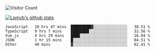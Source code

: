 ![Visitor Count](https://profile-counter.glitch.me/Lpmvb/count.svg)

[![Lpmvb's github stats](https://github-readme-stats.vercel.app/api?username=lpmvb&show_icons=true&title_color=fff&icon_color=79ff97&text_color=9f9f9f&bg_color=151515)](https://github.com/anuraghazra/github-readme-stats)

<!--
Here are some ideas to get you started:

- 🔭 I’m currently working on ...
- 🌱 I’m currently learning ...
- 👯 I’m looking to collaborate on ...
- 🤔 I’m looking for help with ...
- 💬 Ask me about ...
- 📫 How to reach me: ...
- 😄 Pronouns: ...
- ⚡ Fun fact: ...
-->

<!--START_SECTION:waka-->

```text
JavaScript   10 hrs 47 mins  █████████▓░░░░░░░░░░░░░░░   38.51 %
TypeScript   9 hrs 7 mins    ████████░░░░░░░░░░░░░░░░░   32.56 %
Vue.js       4 hrs 29 mins   ████░░░░░░░░░░░░░░░░░░░░░   16.04 %
JSON         1 hr 15 mins    █░░░░░░░░░░░░░░░░░░░░░░░░   04.51 %
Other        40 mins         ▓░░░░░░░░░░░░░░░░░░░░░░░░   02.41 %
```

<!--END_SECTION:waka-->
